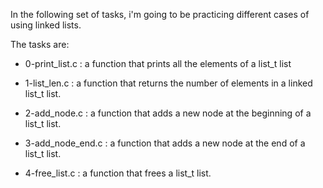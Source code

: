 In the following set of tasks, i'm going to be practicing different cases of using linked lists.

The tasks are:

- 0-print_list.c : a function that prints all the elements of a list_t list

- 1-list_len.c : a function that returns the number of elements in a linked list_t list.

- 2-add_node.c : a function that adds a new node at the beginning of a list_t list.

- 3-add_node_end.c : a function that adds a new node at the end of a list_t list.

- 4-free_list.c : a function that frees a list_t list.
